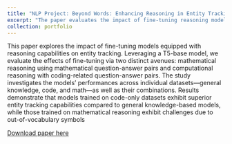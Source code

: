 ```yaml
---
title: "NLP Project: Beyond Words: Enhancing Reasoning in Entity Tracking"
excerpt: "The paper evaluates the impact of fine-tuning reasoning models on entity tracking, using a T5-base model and focusing on mathematical and computational reasoning tasks. It compares performance across various datasets: general knowledge, coding, and math. Results show that models trained on coding datasets excel in entity tracking, while those trained on math face challenges with unfamiliar symbols.<br/><img src='images/NLP.png'>"
collection: portfolio
---
```


This paper explores the impact of fine-tuning models equipped with reasoning capabilities on entity tracking. Leveraging a T5-base model, we evaluate the effects of fine-tuning via two distinct avenues: mathematical reasoning using mathematical question-answer pairs and computational reasoning with coding-related question-answer pairs. The study investigates the models’ performances across individual datasets—general knowledge, code,
and math—as well as their combinations. Results demonstrate that models trained on code-only datasets exhibit superior entity tracking capabilities compared to general knowledge-based models, while those trained on mathematical reasoning exhibit challenges due to out-of-vocabulary symbols 

[Download paper here](files/6_8610_Project_Final_Paper.pdf)